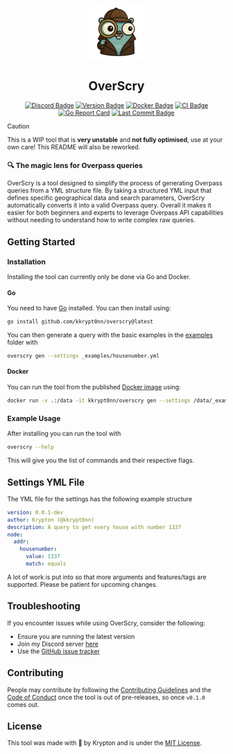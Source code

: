 <div align="center">

<img alt="OverScry Logo" height="25%" width="25%" src="https://raw.githubusercontent.com/kkrypt0nn/OverScry/refs/heads/main/assets/logo.png" />

# OverScry

[![Discord Badge](https://img.shields.io/discord/739934735387721768?logo=discord)](https://discord.gg/xj6y5ZaTMr)
[![Version Badge](https://img.shields.io/github/release/kkrypt0nn/overscry.svg)](https://github.com/kkrypt0nn/OverScry/releases)
[![Docker Badge](https://img.shields.io/docker/v/kkrypt0nn/overscry?logo=docker)](https://hub.docker.com/r/kkrypt0nn/overscry)
[![CI Badge](https://github.com/kkrypt0nn/OverScry/actions/workflows/ci.yml/badge.svg)](https://github.com/kkrypt0nn/OverScry/actions)
[![Go Report Card](https://goreportcard.com/badge/github.com/kkrypt0nn/overscry)](https://goreportcard.com/report/github.com/kkrypt0nn/overscry)
[![Last Commit Badge](https://img.shields.io/github/last-commit/kkrypt0nn/OverScry)](https://github.com/kkrypt0nn/OverScry/commits/main)

</div>

> [!CAUTION]
> This is a WIP tool that is **very unstable** and **not fully optimised**, use at your own care! This README will also be reworked.

### 🔍 The magic lens for Overpass queries

OverScry is a tool designed to simplify the process of generating Overpass queries from a YML structure file. By taking a structured YML input that defines specific geographical data and search parameters, OverScry automatically converts it into a valid Overpass query. Overall it makes it easier for both beginners and experts to leverage Overpass API capabilities without needing to understand how to write complex raw queries.

## Getting Started

### Installation

Installing the tool can currently only be done via Go and Docker.

#### Go

You need to have [Go](https://go.dev/dl/) installed. You can then install using:

```bash
go install github.com/kkrypt0nn/overscry@latest
```

You can then generate a query with the basic examples in the [examples](_examples) folder with

```bash
overscry gen --settings _examples/housenumber.yml
```

#### Docker

You can run the tool from the published [Docker image](https://hub.docker.com/r/kkrypt0nn/overscry) using:

```bash
docker run -v .:/data -it kkrypt0nn/overscry gen --settings /data/_examples/housenumber.yml
```

### Example Usage

After installing you can run the tool with

```bash
overscry --help
```

This will give you the list of commands and their respective flags.

## Settings YML File

The YML file for the settings has the following example structure

```yml
version: 0.0.1-dev
author: Krypton (@kkrypt0nn)
description: A query to get every house with number 1337
node:
  addr:
    housenumber:
      value: 1337
      match: equals
```

A lot of work is put into so that more arguments and features/tags are supported. Please be patient for upcoming changes.

## Troubleshooting

If you encounter issues while using OverScry, consider the following:

- Ensure you are running the latest version
- Join my Discord server [here](https://discord.gg/xj6y5ZaTMr)
- Use the [GitHub issue tracker](https://github.com/kkrypt0nn/OverScry/issues)

## Contributing

People may contribute by following the [Contributing Guidelines](./CONTRIBUTING.md) and
the [Code of Conduct](./CODE_OF_CONDUCT.md) once the tool is out of pre-releases, so once `v0.1.0` comes out.

## License

This tool was made with 💜 by Krypton and is under the [MIT License](./LICENSE.md).

